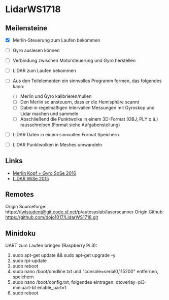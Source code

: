 # LidarWS1718

## Meilensteine

* [x] Merlin-Steuerung zum Laufen bekommen

* [ ] Gyro auslesen können

* [ ] Verbindung zwischen Motorsteuerung und Gyro herstellen

* [ ] LIDAR zum Laufen bekommen

* [ ] Aus den Teilelementen ein sinnvolles Programm formen, das folgendes kann:
  * [ ] Merlin und Gyro kalibrieren/nullen
  * [ ] Den Merlin so ansteuern, dass er die Hemisphäre scannt
  * [ ] Dabei in regelmäßigen Intervallen Messungen mit Gyroskop und Lidar machen und sammeln
  * [ ] Abschließend die Punktwolke in einem 3D-Format (OBJ, PLY o.ä.) rausschreiben (Format siehe Aufgabenstellung)

* [ ] LIDAR Daten in einem sinnvollen Format Speichern

* [ ] LIDAR Punktwolken in Meshes umwandeln


## Links
- [Merlin Kopf + Gyro SoSe 2016](http://iwi-i-lfm.hs-karlsruhe.de/foswiki/bin/view/IWI/AutonomeSysteme/SoSe2016Lidar)
- [LIDAR WiSe 2015](http://iwi-i-lfm.hs-karlsruhe.de/foswiki/bin/view/IWI/AutonomeSysteme/WiSe2015RaumScanner)


## Remotes
Origin Sourceforge: https://iwistudent@git.code.sf.net/p/autosyslab/laserscanner
Origin Github: https://github.com/dojo1017/LidarWS1718.git


## Minidoku

UART zum Laufen bringen (Raspberry Pi 3):

1. sudo apt-get update && sudo apt-get upgrade -y
1. sudo rpi-update
1. sudo reboot
1. sudo nano /boot/cmdline.txt und "console=serial0,115200" entfernen, speichern
1. sudo nano /boot/config.txt, folgendes eintragen:
  dtoverlay=pi3-miniuart-bt
  enable_uart=1
1. sudo reboot